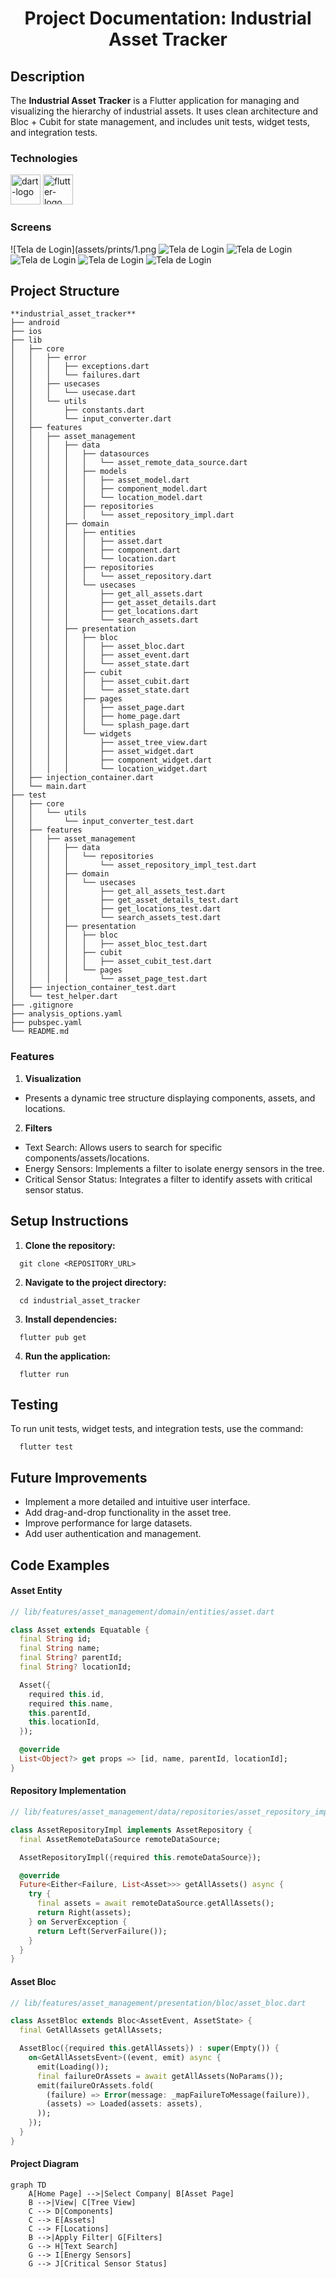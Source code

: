 
<h1 align="center">Project Documentation: Industrial Asset Tracker</h1>


## Description
The **Industrial Asset Tracker** is a Flutter application for managing and visualizing the hierarchy of industrial assets. It uses clean architecture and Bloc + Cubit for state management, and includes unit tests, widget tests, and integration tests.

### Technologies
<p display="inline-block">
  <img width="48" src="assets/icons/dart.511x512.png" alt="dart-logo"/>
  <img width="48" src="assets/icons/flutter.413x512.png" alt="flutter-logo"/>
</p>

### Screens

![Tela de Login](assets/prints/1.png
![Tela de Login](assets/prints/2.png)
![Tela de Login](assets/prints/3.png)
![Tela de Login](assets/prints/4.png)
![Tela de Login](assets/prints/5.png)
![Tela de Login](assets/prints/6.png)


## Project Structure
```
**industrial_asset_tracker**
├── android
├── ios
├── lib
│   ├── core
│   │   ├── error
│   │   │   ├── exceptions.dart
│   │   │   └── failures.dart
│   │   ├── usecases
│   │   │   └── usecase.dart
│   │   └── utils
│   │       ├── constants.dart
│   │       └── input_converter.dart
│   ├── features
│   │   ├── asset_management
│   │   │   ├── data
│   │   │   │   ├── datasources
│   │   │   │   │   └── asset_remote_data_source.dart
│   │   │   │   ├── models
│   │   │   │   │   ├── asset_model.dart
│   │   │   │   │   ├── component_model.dart
│   │   │   │   │   └── location_model.dart
│   │   │   │   ├── repositories
│   │   │   │   │   └── asset_repository_impl.dart
│   │   │   ├── domain
│   │   │   │   ├── entities
│   │   │   │   │   ├── asset.dart
│   │   │   │   │   ├── component.dart
│   │   │   │   │   └── location.dart
│   │   │   │   ├── repositories
│   │   │   │   │   └── asset_repository.dart
│   │   │   │   └── usecases
│   │   │   │       ├── get_all_assets.dart
│   │   │   │       ├── get_asset_details.dart
│   │   │   │       ├── get_locations.dart
│   │   │   │       └── search_assets.dart
│   │   │   ├── presentation
│   │   │   │   ├── bloc
│   │   │   │   │   ├── asset_bloc.dart
│   │   │   │   │   ├── asset_event.dart
│   │   │   │   │   └── asset_state.dart
│   │   │   │   ├── cubit
│   │   │   │   │   ├── asset_cubit.dart
│   │   │   │   │   └── asset_state.dart
│   │   │   │   ├── pages
│   │   │   │   │   ├── asset_page.dart
│   │   │   │   │   ├── home_page.dart
│   │   │   │   │   └── splash_page.dart
│   │   │   │   └── widgets
│   │   │   │       ├── asset_tree_view.dart
│   │   │   │       ├── asset_widget.dart
│   │   │   │       ├── component_widget.dart
│   │   │   │       └── location_widget.dart
│   ├── injection_container.dart
│   └── main.dart
├── test
│   ├── core
│   │   └── utils
│   │       └── input_converter_test.dart
│   ├── features
│   │   ├── asset_management
│   │   │   ├── data
│   │   │   │   └── repositories
│   │   │   │       └── asset_repository_impl_test.dart
│   │   │   ├── domain
│   │   │   │   └── usecases
│   │   │   │       ├── get_all_assets_test.dart
│   │   │   │       ├── get_asset_details_test.dart
│   │   │   │       ├── get_locations_test.dart
│   │   │   │       └── search_assets_test.dart
│   │   │   ├── presentation
│   │   │   │   ├── bloc
│   │   │   │   │   ├── asset_bloc_test.dart
│   │   │   │   ├── cubit
│   │   │   │   │   ├── asset_cubit_test.dart
│   │   │   │   └── pages
│   │   │   │       └── asset_page_test.dart
│   ├── injection_container_test.dart
│   └── test_helper.dart
├── .gitignore
├── analysis_options.yaml
├── pubspec.yaml
└── README.md
```

### Features
 1. **Visualization**

  - Presents a dynamic tree structure displaying components, assets, and locations.

 2. **Filters**

 - Text Search: Allows users to search for specific components/assets/locations.
 - Energy Sensors: Implements a filter to isolate energy sensors in the tree.
 - Critical Sensor Status: Integrates a filter to identify assets with critical sensor status.

## Setup Instructions
 1. **Clone the repository:**
```
  git clone <REPOSITORY_URL>
```
 2. **Navigate to the project directory:**
```
  cd industrial_asset_tracker
```
 3. **Install dependencies:**
```
  flutter pub get
```
 4. **Run the application:**
```
  flutter run
```
## Testing

To run unit tests, widget tests, and integration tests, use the command:
```
  flutter test
```
## Future Improvements
 - Implement a more detailed and intuitive user interface.
 - Add drag-and-drop functionality in the asset tree.
 - Improve performance for large datasets.
 - Add user authentication and management.

## Code Examples
#### Asset Entity

```dart
// lib/features/asset_management/domain/entities/asset.dart

class Asset extends Equatable {
  final String id;
  final String name;
  final String? parentId;
  final String? locationId;

  Asset({
    required this.id,
    required this.name,
    this.parentId,
    this.locationId,
  });

  @override
  List<Object?> get props => [id, name, parentId, locationId];
}
```

#### Repository Implementation

```dart
// lib/features/asset_management/data/repositories/asset_repository_impl.dart

class AssetRepositoryImpl implements AssetRepository {
  final AssetRemoteDataSource remoteDataSource;

  AssetRepositoryImpl({required this.remoteDataSource});

  @override
  Future<Either<Failure, List<Asset>>> getAllAssets() async {
    try {
      final assets = await remoteDataSource.getAllAssets();
      return Right(assets);
    } on ServerException {
      return Left(ServerFailure());
    }
  }
}
```

#### Asset Bloc

```dart
// lib/features/asset_management/presentation/bloc/asset_bloc.dart

class AssetBloc extends Bloc<AssetEvent, AssetState> {
  final GetAllAssets getAllAssets;

  AssetBloc({required this.getAllAssets}) : super(Empty()) {
    on<GetAllAssetsEvent>((event, emit) async {
      emit(Loading());
      final failureOrAssets = await getAllAssets(NoParams());
      emit(failureOrAssets.fold(
        (failure) => Error(message: _mapFailureToMessage(failure)),
        (assets) => Loaded(assets: assets),
      ));
    });
  }
}

```

#### Project Diagram
```mermaid
graph TD
    A[Home Page] -->|Select Company| B[Asset Page]
    B -->|View| C[Tree View]
    C --> D[Components]
    C --> E[Assets]
    C --> F[Locations]
    B -->|Apply Filter| G[Filters]
    G --> H[Text Search]
    G --> I[Energy Sensors]
    G --> J[Critical Sensor Status]
```